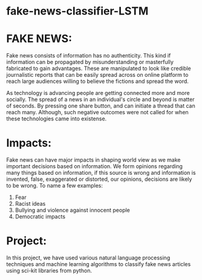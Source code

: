 # fake-news-classifier-LSTM

# FAKE NEWS:

Fake news consists of information has no authenticity. This kind if information can be propagated by misunderstanding or masterfully fabricated to gain advantages. These are manipulated to look like credible journalistic reports that can be easily spread across on online platform to reach large audiences willing to believe the fictions and spread the word.

As technology is advancing people are getting connected more and more socially. The spread of a news in an individual's circle and beyond is matter of seconds. By pressing one share button, and can initiate a thread that can reach many. Although, such negative outcomes were not called for when these technologies came into existense. 

# Impacts:

Fake news can have major impacts in shaping world view as we make important decisions based on information. We form opinions regarding many things based on information, if this source is wrong and information is invented, false, exaggerated or distorted, our opinions, decisions are likely to be wrong. To name a few examples:
1. Fear
2. Racist ideas
3. Bullying and violence against innocent people
4. Democratic impacts

# Project:

In this project, we have used various natural language processing techniques and machine learning algorithms to classify fake news articles using sci-kit libraries from python. 
